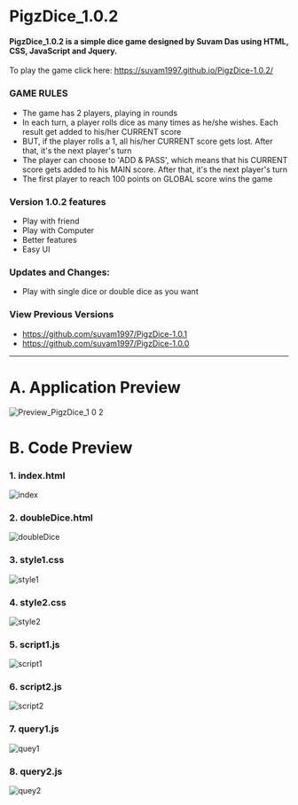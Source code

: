 PigzDice_1.0.2
====
#### PigzDice_1.0.2 is a simple dice game designed by Suvam Das using HTML, CSS, JavaScript and Jquery. ####

To play the game click here: https://suvam1997.github.io/PigzDice-1.0.2/

### GAME RULES ###

- The game has 2 players, playing in rounds
- In each turn, a player rolls dice as many times as he/she wishes. Each result get added to his/her CURRENT score
- BUT, if the player rolls a 1, all his/her CURRENT score gets lost. After that, it's the next player's turn
- The player can choose to 'ADD & PASS', which means that his CURRENT score gets added to his MAIN score. After that, it's the next player's turn
- The first player to reach 100 points on GLOBAL score wins the game

### Version 1.0.2 features ###

- Play with friend
- Play with Computer
- Better features
- Easy UI

### Updates and Changes: ###

- Play with single dice or double dice as you want

### View Previous Versions ###

- https://github.com/suvam1997/PigzDice-1.0.1
- https://github.com/suvam1997/PigzDice-1.0.0

----------

A. Application Preview
=====

![Preview_PigzDice_1 0 2](https://user-images.githubusercontent.com/53318366/91643833-55736600-ea54-11ea-8989-41ca17d21a6f.gif)

B. Code Preview
====

### 1. index.html ###

![index](https://user-images.githubusercontent.com/53318366/91643377-6d48eb00-ea50-11ea-865f-a84857058f65.png)

### 2. doubleDice.html ###

![doubleDice](https://user-images.githubusercontent.com/53318366/91643376-6a4dfa80-ea50-11ea-8134-71d71b764e0c.png)

### 3. style1.css ###

![style1](https://user-images.githubusercontent.com/53318366/91643387-746ff900-ea50-11ea-93c7-e03ea0156cc4.png)

### 4. style2.css ###

![style2](https://user-images.githubusercontent.com/53318366/91643388-7639bc80-ea50-11ea-993a-0f4ab63085d8.png)

### 5. script1.js ###

![script1](https://user-images.githubusercontent.com/53318366/91643383-7043db80-ea50-11ea-8f33-edbbd49449e4.png)

### 6. script2.js ###

![script2](https://user-images.githubusercontent.com/53318366/91643385-72a63580-ea50-11ea-8582-82ed61b7fdae.png)

### 7. query1.js ###

![quey1](https://user-images.githubusercontent.com/53318366/91643379-6f12ae80-ea50-11ea-873f-4570e3a1373c.png)


### 8. query2.js ###

![quey2](https://user-images.githubusercontent.com/53318366/91643381-6fab4500-ea50-11ea-947e-ec1cd8d48ecc.png)
